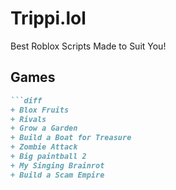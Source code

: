 # Trippi.lol
Best Roblox Scripts Made to Suit You!

## Games
```md
```diff
+ Blox Fruits
+ Rivals
+ Grow a Garden
+ Build a Boat for Treasure
+ Zombie Attack
+ Big paintball 2
+ My Singing Brainrot
+ Build a Scam Empire
```
```
